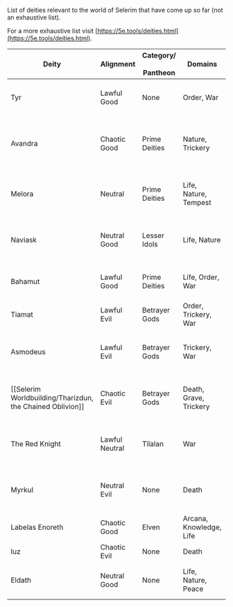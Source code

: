 List of deities relevant to the world of Selerim that have come up so far (not an exhaustive list).

For a more exhaustive list visit [https://5e.tools/deities.html](https://5e.tools/deities.html).

| **Deity**                           | **Alignment**  | **Category/**<br><br>**Pantheon** | **Domains**             | **Province**                         | **Symbol**                                         | **5etools Link**                                                             |
| ----------------------------------- | -------------- | --------------------------------- | ----------------------- | ------------------------------------ | -------------------------------------------------- | ---------------------------------------------------------------------------- |
| Tyr                                 | Lawful Good    | None                              | Order, War              | JUSTICE                              | Balanced scales resting on a warhammer             | [Link](https://5e.tools/deities.html#tyr_faer%c3%bbnian_scag)                |
| Avandra                             | Chaotic Good   | Prime Deities                     | Nature, Trickery        | Change, freedom, luck                | Woman's profile embossed on a gold coin or pendant | [Link](https://5e.tools/deities.html#avandra_exandria_egw)                   |
| Melora                              | Neutral        | Prime Deities                     | Life, Nature, Tempest   | Seas, wilderness                     | Wreath of grass and grain affixed to a crook       | [Link](https://5e.tools/deities.html#melora_exandria_egw)                    |
| Naviask                             | Neutral Good   | Lesser Idols                      | Life, Nature            | The Archfey                          | Wreath of flowers shaped into demon horns          | [Link](https://5e.tools/deities.html#naviask_exandria_egw)                   |
| Bahamut                             | Lawful Good    | Prime Deities                     | Life, Order, War        | Honor, justice                       | Silver dragon's head in profile                    | [Link](https://5e.tools/deities.html#bahamut_exandria_egw)                   |
| Tiamat                              | Lawful Evil    | Betrayer Gods                     | Order, Trickery, War    | Dragon queen of Hell                 | Taloned dragon claw                                | [Link](https://5e.tools/deities.html#tiamat_exandria_egw)                    |
| Asmodeus                            | Lawful Evil    | Betrayer Gods                     | Trickery, War           | God of the Nine Hells                | Crown of spiked onyx and curved horns              | [Link](https://5e.tools/deities.html#asmodeus_exandria_egw)                  |
| [[Selerim Worldbuilding/Tharizdun, the Chained Oblivion]] | Chaotic Evil   | Betrayer Gods                     | Death, Grave, Trickery  | Darkness, destruction                | Crooked, seven-pointed star made of chains         | [Link](https://5e.tools/deities.html#tharizdun_exandria_egw)                 |
| The Red Knight                      | Lawful Neutral | Tîîalan                           | War                     | Strategic warfare                    | Red knight chess piece with stars for eyes         | [Link](https://5e.tools/deities.html#the%20red%20knight_faer%c3%bbnian_scag) |
| Myrkul                              | Neutral Evil   | None                              | Death                   | Corruption, the dead, death, old age | White human skull framed by a runed triangle       | [Link](https://5e.tools/deities.html#myrkul_faer%c3%bbnian_scag)             |
| Labelas Enoreth                     | Chaotic Good   | Elven                             | Arcana, Knowledge, Life | Time, history, memory                | Setting sun                                        | [Link](https://5e.tools/deities.html#labelas%20enoreth_elven_mtf)            |
| Iuz                                 | Chaotic Evil   | None                              | Death                   | Pain, oppression                     | Grinning human skull                               | [Link](https://5e.tools/deities.html#iuz_greyhawk_phb)                       |
| Eldath                              | Neutral Good   | None                              | Life, Nature, Peace     | Goddess of Peace                     | Waterfall plunging into a still pool               | [Link](https://5e.tools/deities.html#eldath_faer%c3%bbnian_scag)             |
